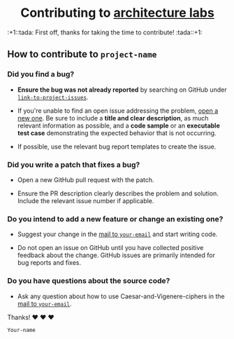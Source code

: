 <h1 align="center">
    Contributing to <a href="https://github.com/mezidia/architecture_labs">architecture labs</a>
</h1>
:+1::tada: First off, thanks for taking the time to contribute! :tada::+1:

## How to contribute to `project-name`

### **Did you find a bug?**

* **Ensure the bug was not already reported** by searching on GitHub under [`link-to-project-issues`](https://github.com/mezgoodle/Templates/issues).

* If you're unable to find an open issue addressing the problem, [open a new one](https://github.com/mezgoodle/Templates/issues/new). Be sure to include a **title and clear description**, as much relevant information as possible, and a **code sample** or an **executable test case** demonstrating the expected behavior that is not occurring.

* If possible, use the relevant bug report templates to create the issue.

### **Did you write a patch that fixes a bug?**

* Open a new GitHub pull request with the patch.

* Ensure the PR description clearly describes the problem and solution. Include the relevant issue number if applicable.

### **Do you intend to add a new feature or change an existing one?**

* Suggest your change in the [mail to `your-email`](mailto:mezgoodle@gmail.com) and start writing code.

* Do not open an issue on GitHub until you have collected positive feedback about the change. GitHub issues are primarily intended for bug reports and fixes.

### **Do you have questions about the source code?**

* Ask any question about how to use Caesar-and-Vigenere-ciphers in the [mail to `your-email`](mailto:mezgoodle@gmail.com).

Thanks! :heart: :heart: :heart:

`Your-name`

